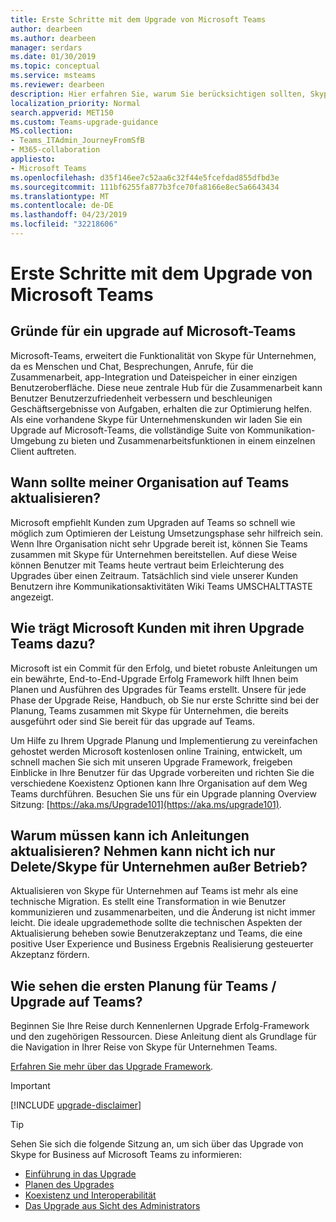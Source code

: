 ```yaml
---
title: Erste Schritte mit dem Upgrade von Microsoft Teams
author: dearbeen
ms.author: dearbeen
manager: serdars
ms.date: 01/30/2019
ms.topic: conceptual
ms.service: msteams
ms.reviewer: dearbeen
description: Hier erfahren Sie, warum Sie berücksichtigen sollten, Skype für Unternehmen, die Microsoft-Teams aktualisieren.
localization_priority: Normal
search.appverid: MET150
ms.custom: Teams-upgrade-guidance
MS.collection:
- Teams_ITAdmin_JourneyFromSfB
- M365-collaboration
appliesto:
- Microsoft Teams
ms.openlocfilehash: d35f146ee7c52aa6c32f44e5fcefdad855dfbd3e
ms.sourcegitcommit: 111bf6255fa877b3fce70fa8166e8ec5a6643434
ms.translationtype: MT
ms.contentlocale: de-DE
ms.lasthandoff: 04/23/2019
ms.locfileid: "32218606"
---
```

# <a name="getting-started-with-your-microsoft-teams-upgrade"></a>Erste Schritte mit dem Upgrade von Microsoft Teams

## <a name="why-upgrade-to-microsoft-teams"></a>Gründe für ein upgrade auf Microsoft-Teams

Microsoft-Teams, erweitert die Funktionalität von Skype für Unternehmen, da es Menschen und Chat, Besprechungen, Anrufe, für die Zusammenarbeit, app-Integration und Dateispeicher in einer einzigen Benutzeroberfläche. Diese neue zentrale Hub für die Zusammenarbeit kann Benutzer Benutzerzufriedenheit verbessern und beschleunigen Geschäftsergebnisse von Aufgaben, erhalten die zur Optimierung helfen. Als eine vorhandene Skype für Unternehmenskunden wir laden Sie ein Upgrade auf Microsoft-Teams, die vollständige Suite von Kommunikation-Umgebung zu bieten und Zusammenarbeitsfunktionen in einem einzelnen Client auftreten.

## <a name="when-should-my-organization-upgrade-to-teams"></a>Wann sollte meiner Organisation auf Teams aktualisieren?

Microsoft empfiehlt Kunden zum Upgraden auf Teams so schnell wie möglich zum Optimieren der Leistung Umsetzungsphase sehr hilfreich sein. Wenn Ihre Organisation nicht sehr Upgrade bereit ist, können Sie Teams zusammen mit Skype für Unternehmen bereitstellen. Auf diese Weise können Benutzer mit Teams heute vertraut beim Erleichterung des Upgrades über einen Zeitraum. Tatsächlich sind viele unserer Kunden Benutzern ihre Kommunikationsaktivitäten Wiki Teams UMSCHALTTASTE angezeigt.
 
## <a name="how-is-microsoft-helping-customers-with-their-upgrade-to-teams"></a>Wie trägt Microsoft Kunden mit ihren Upgrade Teams dazu? 

Microsoft ist ein Commit für den Erfolg, und bietet robuste Anleitungen um ein bewährte, End-to-End-Upgrade Erfolg Framework hilft Ihnen beim Planen und Ausführen des Upgrades für Teams erstellt. Unsere für jede Phase der Upgrade Reise, Handbuch, ob Sie nur erste Schritte sind bei der Planung, Teams zusammen mit Skype für Unternehmen, die bereits ausgeführt oder sind Sie bereit für das upgrade auf Teams.

Um Hilfe zu Ihrem Upgrade Planung und Implementierung zu vereinfachen gehostet werden Microsoft kostenlosen online Training, entwickelt, um schnell machen Sie sich mit unseren Upgrade Framework, freigeben Einblicke in Ihre Benutzer für das Upgrade vorbereiten und richten Sie die verschiedene Koexistenz Optionen kann Ihre Organisation auf dem Weg Teams durchführen. Besuchen Sie uns für ein Upgrade planning Overview Sitzung: [https://aka.ms/Upgrade101](https://aka.ms/upgrade101).
 
## <a name="why-do-i-need-upgrade-guidance-cant-i-just-deletedecommission-skype-for-business"></a>Warum müssen kann ich Anleitungen aktualisieren? Nehmen kann nicht ich nur Delete/Skype für Unternehmen außer Betrieb? 

Aktualisieren von Skype für Unternehmen auf Teams ist mehr als eine technische Migration. Es stellt eine Transformation in wie Benutzer kommunizieren und zusammenarbeiten, und die Änderung ist nicht immer leicht. Die ideale upgrademethode sollte die technischen Aspekten der Aktualisierung beheben sowie Benutzerakzeptanz und Teams, die eine positive User Experience und Business Ergebnis Realisierung gesteuerter Akzeptanz fördern. 

## <a name="where-do-i-start-planning-for-teamsmy-upgrade-to-teams"></a>Wie sehen die ersten Planung für Teams / Upgrade auf Teams? 

Beginnen Sie Ihre Reise durch Kennenlernen Upgrade Erfolg-Framework und den zugehörigen Ressourcen. Diese Anleitung dient als Grundlage für die Navigation in Ihrer Reise von Skype für Unternehmen Teams.

[Erfahren Sie mehr über das Upgrade Framework](upgrade-framework.md).

> [!IMPORTANT]
> [!INCLUDE [upgrade-disclaimer](includes/upgrade-disclaimer.md)]

> [!Tip]
> Sehen Sie sich die folgende Sitzung an, um sich über das Upgrade von Skype for Business auf Microsoft Teams zu informieren:
> - [Einführung in das Upgrade](https://aka.ms/teams-upgrade-intro)
> - [Planen des Upgrades](https://aka.ms/teams-upgrade-plan)
> - [Koexistenz und Interoperabilität](https://aka.ms/teams-upgrade-coexistence-interop)
> - [Das Upgrade aus Sicht des Administrators](https://aka.ms/teams-upgrade-admin)

